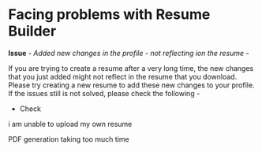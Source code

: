 # Facing problems with Resume Builder

**Issue** - _Added new changes in the profile - not reflecting ion the resume -_

If you are trying to create a resume after a very long time, the new changes that you just added might not reflect in the resume that you download. Please try creating a new resume to add these new changes to your profile. If the issues still is not solved, please check the following - 

* Check 

i am unable to upload my own resume 

PDF generation taking too much time





